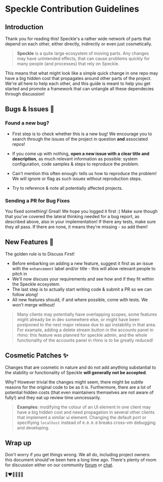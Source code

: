 # Speckle Contribution Guidelines
## Introduction

Thank you for reading this! Speckle's a rather wide network of parts that depend on each other, either directly, indirectly or even just cosmetically.

> **Speckle** is a quite large ecosystem of moving parts. Any changes may have unintended effects, that can cause problems quickly for many people (and processes) that rely on Speckle.

This means that what might look like a simple quick change in one repo may have a big hidden cost that propagates around other parts of the project. We're all here to help each other, and this guide is meant to help you get started and promote a framework that can untangle all these dependecies through discussion!

## Bugs & Issues 🐞

### Found a new bug? 

- First step is to check whether this is a new bug! We encourage you to search through the issues of the project in question **and** associated repos!

- If you come up with nothing, **open a new issue with a clear title and description**, as much relevant information as possible: system configuration, code samples & steps to reproduce the problem. 

- Can't mention this often enough: tells us how to reproduce the problem! We will ignore or flag as such issues without reproduction steps. 

- Try to reference & note all potentially affected projects.

### Sending a PR for Bug Fixes

You fixed something! Great! We hope you logged it first :) Make sure though that you've covered the lateral thinking needed for a bug report, as described above, also in your implementation! If there any tests, make sure they all pass. If there are none, it means they're missing - so add them! 

## New Features 🎉

The golden rule is to Discuss First!

- Before embarking on adding a new feature, suggest it first as an issue with the `enhancement` label and/or title - this will allow relevant people to pitch in
- We'll now discuss your requirements and see how and if they fit within the Speckle ecosystem. 
- The last step is to actually start writing code & submit a PR so we can follow along! 
- All new features should, if and where possible, come with tests. We won't merge without! 

> Many clients may potentially have overlapping scopes, some features might already be in dev somewhere else, or might have been postponed to the next major release due to api instability in that area. For example, adding a delete stream button in the accounts panel in rhino: this feature was planned for speckle admin, and the whole functionality of the accounts panel in rhino is to be greatly reduced!

## Cosmetic Patches ✨

Changes that are cosmetic in nature and do not add anything substantial to the stability or functionality of Speckle **will generally not be accepted**. 

Why? However trivial the changes might seem, there might be subtle reasons for the original code to be as it is. Furthermore, there are a lot of potential hidden costs (that even maintainers themselves are not aware of fully!) and they eat up review time unncessarily.

> **Examples**: modifying the colour of an UI element in one client may have a big hidden cost and need propagation in several other clients that implement a similar ui element. Changing the default port or specifiying `localhost` instead of `0.0.0.0` breaks cross-vm debugging and developing. 


## Wrap up
Don't worry if you get things wrong. We all do, including project owners: this document should've been here a long time ago. There's plenty of room for discussion either on our community [forum](https://discourse.speckle.works) or [chat](https://speckle-works.slack.com/join/shared_invite/enQtNjY5Mzk2NTYxNTA4LTU4MWI5ZjdhMjFmMTIxZDIzOTAzMzRmMTZhY2QxMmM1ZjVmNzJmZGMzMDVlZmJjYWQxYWU0MWJkYmY3N2JjNGI).

🙌❤️💙💚💜🙌
